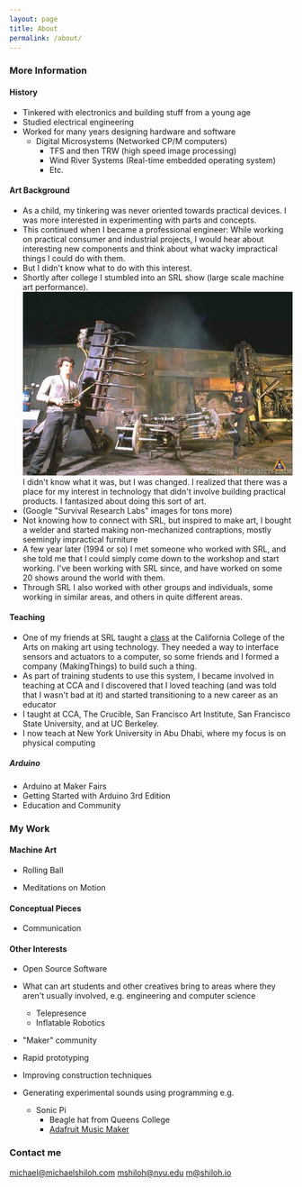 ```yaml
---
layout: page
title: About
permalink: /about/
---
```


### More Information

#### History

- Tinkered with electronics and building stuff from a young age
- Studied electrical engineering
- Worked for many years designing hardware and software
  - Digital Microsystems (Networked CP/M computers)
	- TFS and then TRW (high speed image processing)
	- Wind River Systems (Real-time embedded operating system)
	- Etc.

#### Art Background

- As a child, my tinkering was never oriented towards practical devices. I was
	more interested in experimenting with parts and concepts. 
- This continued
	when I became a professional engineer: While working on practical consumer
	and industrial projects, I would hear about interesting new components and
	think about what wacky impractical things I could do with them.
- But I didn't know what to do with this interest.
- Shortly after college I stumbled into an SRL show (large scale machine art
	performance).	
	![](images/MARKPAULINE17.jpg)
	I didn't know what it
	was, but I was changed. I realized that there was a place for my
	interest in technology that didn't involve building practical products.
	I fantasized about doing this sort of art.
- (Google "Survival Research Labs" images for tons more)
- Not knowing how to connect with SRL, but inspired to make art, I bought a
	welder and started making non-mechanized contraptions, mostly 
	seemingly impractical furniture
- A few year later (1994 or so) I met someone who worked with SRL, and she
	told me that I could simply come down to the workshop and start working.
	I've been working with SRL since, and have worked on some 20 shows around
	the world with them. 
- Through SRL I also worked with other groups and individuals, some working in
	similar areas, and others in quite different areas.

#### Teaching

- One of my friends at SRL taught a
	[class](http://interfacef11.pbworks.com/w/page/44486076/Interface) at the California College of the
	Arts on making art using technology. They needed a way to interface
	sensors and actuators to a computer, so some friends and I formed a company
	(MakingThings) to build such a thing. 
- As part of training students to 
	use this system, I became involved in teaching at CCA
	and I discovered that I loved teaching (and was told that I
	wasn't bad at it) and started transitioning to a new career as an educator
- I taught at CCA, The Crucible, San Francisco Art Institute, San Francisco
	State University, and at UC Berkeley.
- I now teach at New York University in Abu Dhabi, where my focus is on
	physical computing

##### Arduino

- Arduino at Maker Fairs
- Getting Started with Arduino 3rd Edition
- Education and Community

### My Work

#### Machine Art

- Rolling Ball

- Meditations on Motion

#### Conceptual Pieces

- Communication

#### Other Interests

- Open Source Software

- What can art students and other creatives bring to areas where they aren't
	usually involved, e.g. engineering and computer science
	- Telepresence
	- Inflatable Robotics

- "Maker" community

- Rapid prototyping

- Improving construction techniques

- Generating experimental sounds using programming e.g. 
  - Sonic Pi
	- Beagle hat from Queens College
	- [Adafruit Music Maker](https://www.adafruit.com/product/1788)

### Contact me

[michael@michaelshiloh.com](mailto:michael@michaelshiloh.com)
[mshiloh@nyu.edu](mailto:mshiloh@nyu.edu)
[m@shiloh.io](mailto:m@shiloh.io)
